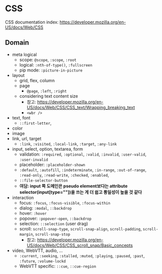 # CSS

CSS documentation index: https://developer.mozilla.org/en-US/docs/Web/CSS

##  Domain
* meta logical
  * scope: `@scope`, `:scope`, `:root`
  * logical: `:nth-of-type()`, `:fullscreen`
  * pip mode: `:picture-in-picture`
* layout
  * grid, flex, column
  * page
    * `@page`, `:left`, `:right`
  * considering text content size
    * 참고: https://developer.mozilla.org/en-US/docs/Web/CSS/CSS_text/Wrapping_breaking_text
    * `<wbr />`
* text, font
  * `::first-letter`, 
* color
* image
* link, url, target
  * `:link`, `:visited`, `:local-link`, `:target`, `:any-link`
* input, select, option, textarea, form
  * validation: `:required`, `:optional`, `:valid`, `:invalid`, `:user-valid`, `:user-invalid`
  * placeholder: `:placeholder-shown`
  * `:default`, `:autofill`, `:indeterminate`, `:in-range`, `:out-of-range`, `:read-only`, `:read-write`, `:checked`, `:enabled`,
  * `::file-selector-button`
  * __여담: input 쪽 도메인은 pseudo element보다는 attribute selector(input\[type=""\])을 쓰는 게 더 쉽고 통일성이 높을 것 같다__
* interaction
  * focus: `:focus`, `:focus-visible`, `:focus-within`
  * dialog: `:modal`, `::backdrop`
  * hover: `:hover`
  * popover: `:popover-open`, `::backdrop`
  * selection: `::selection` (user drag)
  * scroll: `scroll-snap-type`, `scroll-snap-align`, `scroll-padding`, `scroll-margin`, `scroll-snap-stop`
    * 참고: https://developer.mozilla.org/en-US/docs/Web/CSS/CSS_scroll_snap/Basic_concepts
* video, WebVTT, audio, ...
  * `:current`, `:seeking`, `:stalled`, `:muted`, `:playing`, `:paused`, `:past`, `:future`, `:volume-lockd`
  * WebVTT specific: `::cue`, `::cue-region`
